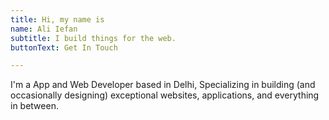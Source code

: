 ```yaml
---
title: Hi, my name is
name: Ali Iefan
subtitle: I build things for the web.
buttonText: Get In Touch

---
```

I'm a App and Web Developer based in Delhi, Specializing in building (and occasionally designing) exceptional websites, applications, and everything in between.
